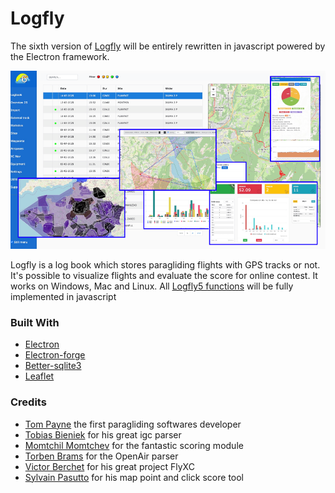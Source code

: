 # Logfly
The sixth version of [Logfly](https://github.com/giloutho/Logfly5) will be entirely rewritten in javascript powered by the Electron framework.

![pres1](./src/assets/img/Presentation_uk.png)

Logfly is a log book which stores paragliding flights with GPS tracks or not. It's possible to visualize flights and evaluate the score for online contest. It works on Windows, Mac and Linux. All [Logfly5 functions](https://github.com/giloutho/Logfly5#readme) will be fully implemented in javascript

### Built With
* [Electron](https://www.electronjs.org/)
* [Electron-forge](https://github.com/electron-userland/electron-forge)
* [Better-sqlite3](https://github.com/JoshuaWise/better-sqlite3)
* [Leaflet](https://github.com/Leaflet/Leaflet)

### Credits
- [Tom Payne](https://github.com/twpayne) the first paragliding softwares developer
- [Tobias Bieniek](https://github.com/Turbo87/igc-parser) for his great igc parser
- [Momtchil Momtchev](https://github.com/mmomtchev) for the fantastic scoring module
- [Torben Brams](https://github.com/tbrams/OpenAirJS) for the OpenAir parser 
- [Victor Berchet](https://github.com/vicb/flyXC) for his great project FlyXC
- [Sylvain Pasutto](https://github.com/spasutto/test-igc-xc-score/tree/master) for his map point and click score tool 
